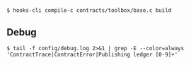 

##

`$ hooks-cli compile-c contracts/toolbox/base.c build`

## Debug

`$ tail -f config/debug.log 2>&1 | grep -E --color=always 'ContractTrace|ContractError|Publishing ledger [0-9]+'`